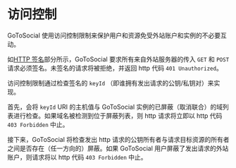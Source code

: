 # 访问控制

GoToSocial 使用访问控制限制来保护用户和资源免受外站账户和实例的不必要互动。

如[HTTP 签名](#http-signatures)部分所示，GoToSocial 要求所有来自外站服务器的传入 `GET` 和 `POST` 请求必须签名。未签名的请求将被拒绝，并返回 http 代码 `401 Unauthorized`。

访问控制限制通过检查签名的 `keyId` （即谁拥有发出请求的公钥/私钥对）来实现。

首先，会将 `keyId` URI 的主机值与 GoToSocial 实例的已屏蔽（取消联合）的域列表进行检查。如果域名被检测到位于屏蔽列表，则 http 请求将立即以 http 代码 `403 Forbidden` 中止。

接下来，GoToSocial 将检查发出 http 请求的公钥所有者与请求目标资源的所有者之间是否存在（任一方向的）屏蔽。如果 GoToSocial 用户屏蔽了发出请求的外站账户，则请求将以 http 代码 `403 Forbidden` 中止。
